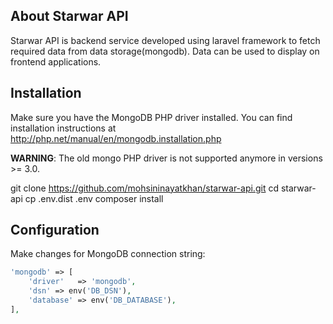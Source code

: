 
## About Starwar API

Starwar API is backend service developed using laravel framework to fetch required data from data storage(mongodb). Data can be used to display on frontend applications.


Installation
------------

Make sure you have the MongoDB PHP driver installed. You can find installation instructions at http://php.net/manual/en/mongodb.installation.php

**WARNING**: The old mongo PHP driver is not supported anymore in versions >= 3.0.

git clone https://github.com/mohsininayatkhan/starwar-api.git
cd starwar-api
cp .env.dist .env
composer install 

Configuration
-------------
Make changes for MongoDB connection string:

```php
'mongodb' => [
    'driver'   => 'mongodb',
    'dsn' => env('DB_DSN'),
    'database' => env('DB_DATABASE'),
],
```

